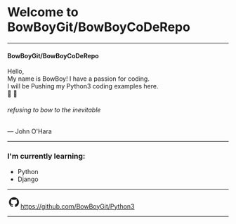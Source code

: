 # Welcome to BowBoyGit/BowBoyCoDeRepo
*******

#### BowBoyGit/BowBoyCoDeRepo
Hello,<br/>
My name is BowBoy! I have a passion for coding.<br/>
I will be Pushing my Python3 coding examples here.<br/>
:snake: :snake:
###### refusing to bow to the inevitable
— John O'Hara
*******

### I'm currently learning:
* Python
* Django
*******

<img src="images/GitHub-Mark.png" width=30>https://github.com/BowBoyGit/Python3
*******
<!-- [GitHub](http://github.com) -->
<!-- <img src="images/pylogo.png" width=100>
![](images/pylogo.png) -->
<!-- As Grace Hopper said:
> I’ve always been more interested
> in the future than in the past. -->

<!-- ### 01 - The Basics -->



